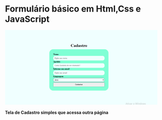 
<h1>Formulário básico em Html,Css e JavaScript</h1>

<img src="tela.png" alt="tela"> <br>
<p><strong>Tela de Cadastro simples que acessa outra página</strong></p>

